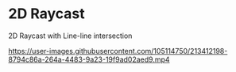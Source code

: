 # 2D Raycast
 2D Raycast with Line-line intersection
 
https://user-images.githubusercontent.com/105114750/213412198-8794c86a-264a-4483-9a23-19f9ad02aed9.mp4

